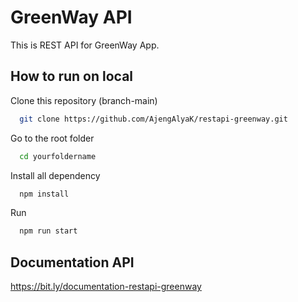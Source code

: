 
# GreenWay API

This is REST API for GreenWay App.



## How to run on local

Clone this repository (branch-main)

```bash
  git clone https://github.com/AjengAlyaK/restapi-greenway.git
```
Go to the root folder

```bash
  cd yourfoldername
```

Install all dependency

```bash
  npm install
```

Run   
```bash
  npm run start
```

## Documentation API
https://bit.ly/documentation-restapi-greenway
